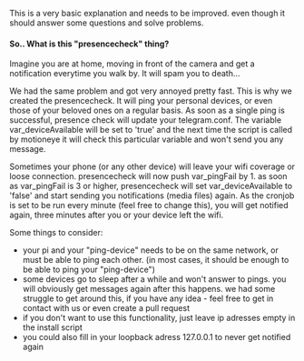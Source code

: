 This is a very basic explanation and needs to be improved. even though it should answer some questions and solve problems.

#### So.. What is this "presencecheck" thing?

Imagine you are at home, moving in front of the camera and get a notification everytime you walk by. It will spam you to death...

We had the same problem and got very annoyed pretty fast. This is why we created the presencecheck. It will ping your personal devices, or even those of your beloved ones on a regular basis. As soon as a single ping is successful, presence check will update your telegram.conf. The variable var_deviceAvailable will be set to 'true' and the next time the script is called by motioneye it will check this particular variable and won't send you any message.

Sometimes your phone (or any other device) will leave your wifi coverage or loose connection. presencecheck will now push var_pingFail by 1. as soon as var_pingFail is 3 or higher, presencecheck will set var_deviceAvailable to 'false' and start sending you notifications (media files) again. As the cronjob is set to be run every minute (feel free to change this), you will get notified again, three minutes after you or your device left the wifi.

Some things to consider:
- your pi and your "ping-device" needs to be on the same network, or must be able to ping each other. (in most cases, it should be enough to be able to ping your "ping-device")
- some devices go to sleep after a while and won't answer to pings. you will obviously get messages again after this happens. we had some struggle to get around this, if you have any idea - feel free to get in contact with us or even create a pull request
- if you don't want to use this functionality, just leave ip adresses empty in the install script
- you could also fill in your loopback adress 127.0.0.1 to never get notified again
